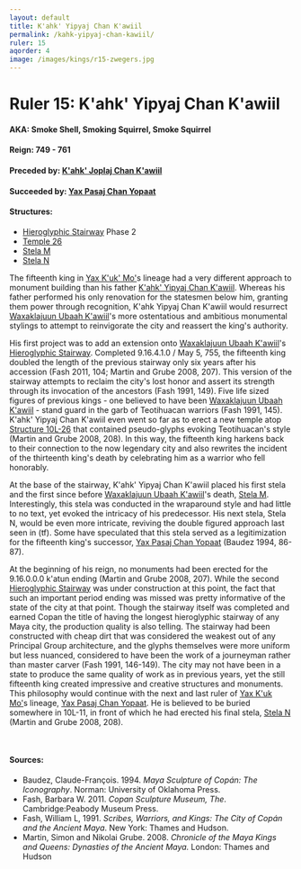 ```yaml
---
layout: default
title: K'ahk' Yipyaj Chan K'awiil
permalink: /kahk-yipyaj-chan-kawiil/
ruler: 15
aqorder: 4
image: /images/kings/r15-zwegers.jpg
---
```


# Ruler 15: K'ahk' Yipyaj Chan K'awiil

#### <strong>AKA:</strong> Smoke Shell, Smoking Squirrel, Smoke Squirrel
#### <strong>Reign:</strong> 749 - 761
#### <strong>Preceded by:</strong> <a href="{{site.baseurl}}/kahk-joplaj-chan-kawiil">K'ahk' Joplaj Chan K'awiil</a>
#### <strong>Succeeded by:</strong> <a href="{{site.baseurl}}/yax-pasaj-chan-yopaat">Yax Pasaj Chan Yopaat</a>
#### <strong>Structures:</strong>
<ul>
<li><a href="{{site.baseurl}}/hieroglyphic-stairway">Hieroglyphic Stairway</a> Phase 2</li>
<li><a href="{{site.baseurl}}/structure-26">Temple 26</a></li>
<li><a href="{{site.baseurl}}/stela-m">Stela M</a></li>
<li><a href="{{site.baseurl}}/stela-n">Stela N</a></li>
</ul>

The fifteenth king in <a href="{{site.baseurl}}/yax-kuk-mo">Yax K'uk' Mo'</a>s lineage had a very different approach to monument building than his father <a href="{{site.baseurl}}/kahk-yipyaj-chan-kawiil">K'ahk' Yipyaj Chan K'awiil</a>. Whereas his father  performed his only renovation for the statesmen below him, granting them power through recognition, K'ahk Yipyaj Chan K'awiil would resurrect  <a href="{{site.baseurl}}/waxaklajuun-ubaah-kawiil">Waxaklajuun Ubaah K'awiil</a>'s more ostentatious and ambitious monumental stylings to attempt to reinvigorate the city and reassert the king's authority.

His first project was to add an extension onto <a href="{{site.baseurl}}/waxaklajuun-ubaah-kawiil">Waxaklajuun Ubaah K'awiil</a>'s <a href="{{site.baseurl}}/hieroglyphic-stairway">Hieroglyphic Stairway</a>. Completed 9.16.4.1.0 / May 5, 755, the fifteenth king doubled the length of the previous stairway only six years after his accession (Fash 2011, 104; Martin and Grube 2008, 207). This version of the stairway attempts to reclaim the city's lost honor and assert its strength through its invocation of the ancestors (Fash 1991, 149). Five life sized figures of previous kings - one believed to have been <a href="{{site.baseurl}}/waxaklajuun-ubaah-kawiil">Waxaklajuun Ubaah K'awiil</a> - stand guard in the garb of Teotihuacan warriors (Fash 1991, 145). K'ahk' Yipyaj Chan K'awiil even went so far as to erect a new temple atop <a href="{{site.baseurl}}/structure-26">Structure 10L-26</a> that contained pseudo-glyphs evoking Teotihuacan's style (Martin and Grube 2008, 208). In this way, the fifteenth king harkens back to their connection to the now legendary city and also rewrites the incident of the thirteenth king's death by celebrating him as a warrior who fell honorably.

At the base of the stairway, K'ahk' Yipyaj Chan K'awiil placed his first stela and the first since before <a href="{{site.baseurl}}/waxaklajuun-ubaah-kawiil">Waxaklajuun Ubaah K'awiil</a>'s death, <a href="{{site.baseurl}}/stela-m">Stela M</a>. Interestingly, this stela was conducted in the wraparound style and had little to no text, yet evoked the intricacy of his predecessor. His next stela, Stela N, would be even more intricate, reviving the double figured approach last seen in (tf). Some have speculated that this stela served as a legitimization for the fifteenth king's successor, <a href="{{site.baseurl}}/yax-pasaj-chan-yopaat">Yax Pasaj Chan Yopaat</a> (Baudez 1994, 86-87).

At the beginning of his reign, no monuments had been erected for the 9.16.0.0.0 k'atun ending (Martin and Grube 2008, 207). While the second <a href="{{site.baseurl}}/hieroglyphic-stairway">Hieroglyphic Stairway</a> was under construction at this point, the fact that such an important period ending was missed was pretty informative of the state of the city at that point. Though the stairway itself was completed and earned Copan the title of having the longest hieroglyphic stairway of any Maya city, the production quality is also telling. The stairway had been constructed with cheap dirt that was considered the weakest out of any Principal Group architecture, and the glyphs themselves were more uniform but less nuanced, considered to have been the work of a journeyman rather than master carver (Fash 1991, 146-149). The city may not have been in a state to produce the same quality of work as in previous years, yet the still fifteenth king created impressive and creative structures and monuments. This philosophy would continue with the next and last ruler of <a href="{{site.baseurl}}/yax-kuk-mo">Yax K'uk Mo'</a>s lineage, <a href="{{site.baseurl}}/yax-pasaj-chan-yopaat">Yax Pasaj Chan Yopaat</a>. He is believed to be buried somewhere in 10L-11, in front of which he had erected his final stela, <a href="{{site.baseurl}}/stela-n">Stela N</a> (Martin and Grube 2008, 208).

<br>

#### <strong>Sources:</strong>
<ul>
<li>Baudez, Claude-François. 1994. <cite>Maya Sculpture of Copán: The Iconography</cite>. Norman: University of Oklahoma Press.</li>
<li>Fash, Barbara W. 2011. <cite>Copan Sculpture Museum, The</cite>. Cambridge:Peabody Museum Press.</li>
<li>Fash, William L, 1991. <cite>Scribes, Warriors, and Kings: The City of Copán and the Ancient Maya</cite>. New York: Thames and Hudson.</li>
<li>Martin, Simon and Nikolai Grube. 2008. <cite>Chronicle of the Maya Kings and Queens: Dynasties of the Ancient Maya.</cite> London: Thames and Hudson</li>
</ul>
